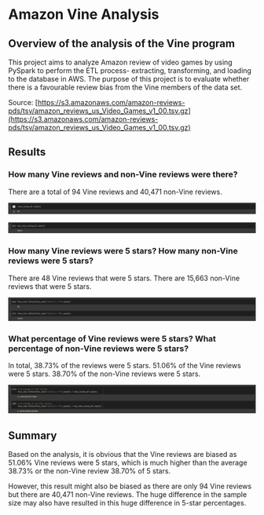 # Amazon Vine Analysis

## Overview of the analysis of the Vine program

This project aims to analyze Amazon review of video games by using PySpark to perform the ETL process- extracting, transforming, and loading to the database in AWS. The purpose of this project is to evaluate whether there is a favourable review bias from the Vine members of the data set. 

Source: [https://s3.amazonaws.com/amazon-reviews-pds/tsv/amazon_reviews_us_Video_Games_v1_00.tsv.gz](https://s3.amazonaws.com/amazon-reviews-pds/tsv/amazon_reviews_us_Video_Games_v1_00.tsv.gz)

## Results

### How many Vine reviews and non-Vine reviews were there?

There are a total of 94 Vine reviews and 40,471 non-Vine reviews. 

![](/Resources/vine1.png)

![](/Resources/vine2.png)

### How many Vine reviews were 5 stars? How many non-Vine reviews were 5 stars?

There are 48 Vine reviews that were 5 stars. There are 15,663 non-Vine reviews that were 5 stars. 

![](/Resources/vine3.png)

### What percentage of Vine reviews were 5 stars? What percentage of non-Vine reviews were 5 stars?

In total, 38.73% of the reviews were 5 stars. 51.06% of the Vine reviews were 5 stars. 38.70% of the non-Vine reviews were 5 stars. 

![](/Resources/vine4.png)

## Summary

Based on the analysis, it is obvious that the Vine reviews are biased as 51.06% Vine reviews were 5 stars, which is much higher than the average 38.73% or the non-Vine review 38.70% of 5 stars. 

However, this result might also be biased as there are only 94 Vine reviews but there are 40,471 non-Vine reviews. The huge difference in the sample size may also have resulted in this huge difference in 5-star percentages. 

